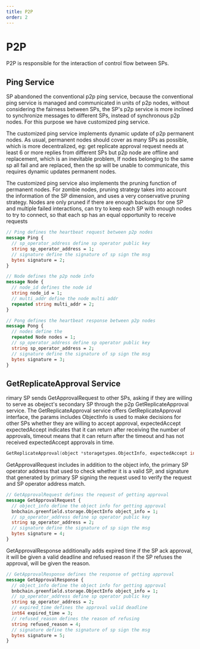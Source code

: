 ```yaml
---
title: P2P
order: 2
---
```


# P2P

P2P is responsible for the interaction of control flow between SPs.

## Ping Service

SP abandoned the conventional p2p ping service, because the conventional ping service is managed and communicated in 
units of p2p nodes, without considering the fairness between SPs, the SP's p2p service is more inclined to synchronize 
messages to different SPs, instead of synchronous p2p nodes. For this purpose we have customized ping service.

The customized ping service implements dynamic update of p2p permanent nodes. As usual, permanent nodes should cover as 
many SPs as possible, which is more decentralized, eg: get replicate approval request needs at least 6 or more replies 
from different SPs but p2p node are offline and replacement, which is an inevitable problem, If nodes belonging to the 
same sp all fail and are replaced, then the sp will be unable to communicate, this requires dynamic updates permanent nodes.

The customized ping service also implements the pruning function of permanent nodes. For zombie nodes, pruning strategy 
takes into account the information of the SP dimension, and uses a very conservative pruning strategy. Nodes are only 
pruned if there are enough backups for one SP and multiple failed interactions, can try to keep each SP with enough nodes 
to try to connect, so that each sp has an equal opportunity to receive requests

```protobuf
// Ping defines the heartbeat request between p2p nodes
message Ping {
  // sp_operator_address define sp operator public key
  string sp_operator_address = 1;
  // signature define the signature of sp sign the msg
  bytes signature = 2;
}

// Node defines the p2p node info
message Node {
  // node_id defines the node id
  string node_id = 1;
  // multi_addr define the node multi addr
  repeated string multi_addr = 2;
}

// Pong defines the heartbeat response between p2p nodes
message Pong {
  // nodes define the
  repeated Node nodes = 1;
  // sp_operator_address define sp operator public key
  string sp_operator_address = 2;
  // signature define the signature of sp sign the msg
  bytes signature = 3;
}

```

## GetReplicateApproval Service

rimary SP sends GetApprovalRequest to other SPs, asking if they are willing to serve as obeject's secondary SP through
the p2p GetReplicateApproval service. The GetReplicateApproval service offers GetReplicateApproval interface, the params
includes ObjectInfo is used to make decisions for other SPs whether they are willing to accept approval, expectedAccept
expectedAccept indicates that it can return after receiving the number of approvals, timeout means that it can return 
after the timeout and has not received expectedAccept approvals in time.

```go
GetReplicateApproval(object *storagetypes.ObjectInfo, expectedAccept int, timeout int64) 
```

GetApprovalRequest includes in addition to the object info, the primary SP operator address that used to check whether 
it is a valid SP, and signature that generated by primary SP signing the request used to verify the request 
and SP operator address match.

```protobuf
// GetApprovalRequest defines the request of getting approval
message GetApprovalRequest {
  // object_info define the object info for getting approval
  bnbchain.greenfield.storage.ObjectInfo object_info = 1;
  // sp_operator_address define sp operator public key
  string sp_operator_address = 2;
  // signature define the signature of sp sign the msg
  bytes signature = 4;
}
```

GetApprovalResponse additionally adds expired time if the SP ack approval, it will be given a valid deadline and 
refused reason if the SP refuses the approval, will be given the reason.

```protobuf
// GetApprovalResponse defines the response of getting approval
message GetApprovalResponse {
  // object_info define the object info for getting approval
  bnbchain.greenfield.storage.ObjectInfo object_info = 1;
  // sp_operator_address define sp operator public key
  string sp_operator_address = 2;
  // expired_time defines the approval valid deadline
  int64 expired_time = 3;
  // refused_reason defines the reason of refusing
  string refused_reason = 4;
  // signature define the signature of sp sign the msg
  bytes signature = 5;
}
```